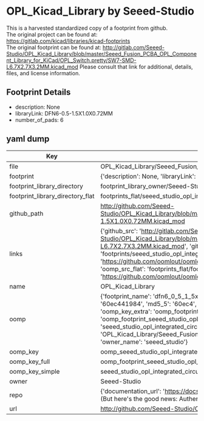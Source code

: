 # OPL_Kicad_Library by Seeed-Studio  
This is a harvested standardized copy of a footprint from github.  
The original project can be found at:  
https://gitlab.com/kicad/libraries/kicad-footprints  
The original footprint can be found at:
http://gitlab.com/Seeed-Studio/OPL_Kicad_Library/blob/master/Seeed_Fusion_PCBA_OPL_Component_Library_for_KiCad/OPL_Switch.pretty/SW7-SMD-L6.7X2.7X3.2MM.kicad_mod
Please consult that link for additional, details, files, and license information.  
## Footprint Details
* description: None  
* libraryLink: DFN6-0.5-1.5X1.0X0.72MM  
* number_of_pads: 6  
## yaml dump  
| Key | Value |  
| --- | --- |  
| file | OPL_Kicad_Library/Seeed_Fusion_PCBA_OPL_Component_Library_for_KiCad/OPL_Integrated_Circuit.pretty/DFN6-0.5-1.5X1.0X0.72MM.kicad_mod |  
| footprint | {'description': None, 'libraryLink': 'DFN6-0.5-1.5X1.0X0.72MM', 'number_of_pads': 6} |  
| footprint_library_directory | footprint_library_owner/Seeed-Studio_OPL_Kicad_Library |  
| footprint_library_directory_flat | footprints_flat/seeed_studio_opl_integrated_circuit_dfn6_0_5_1_5x1_0x0_72mm/working |  
| github_path | http://github.com/Seeed-Studio/OPL_Kicad_Library/blob/master/Seeed_Fusion_PCBA_OPL_Component_Library_for_KiCad/OPL_Integrated_Circuit.pretty/DFN6-0.5-1.5X1.0X0.72MM.kicad_mod |  
| links | {'github_src': 'http://gitlab.com/Seeed-Studio/OPL_Kicad_Library/blob/master/Seeed_Fusion_PCBA_OPL_Component_Library_for_KiCad/OPL_Switch.pretty/SW7-SMD-L6.7X2.7X3.2MM.kicad_mod', 'github_src_repo': 'https://gitlab.com/kicad/libraries/kicad-footprints', 'oomp_bot': 'footprints/seeed_studio_opl_integrated_circuit_dfn6_0_5_1_5x1_0x0_72mm/working', 'oomp_bot_github': 'https://github.com/oomlout/oomlout_oomp_footprint_bot/tree/main/footprints/seeed_studio_opl_integrated_circuit_dfn6_0_5_1_5x1_0x0_72mm/working', 'oomp_src_flat': 'footprints_flat/footprints_flat/seeed_studio_opl_integrated_circuit_dfn6_0_5_1_5x1_0x0_72mm/working', 'oomp_src_flat_github': 'https://github.com/oomlout/oomlout_oomp_footprint_src/tree/main/footprints_flat/seeed_studio_opl_integrated_circuit_dfn6_0_5_1_5x1_0x0_72mm/working'} |  
| name | OPL_Kicad_Library |  
| oomp | {'footprint_name': 'dfn6_0_5_1_5x1_0x0_72mm', 'library_name': 'opl_integrated_circuit', 'md5': '60ec44198485d06d2683d0d6739e7485', 'md5_10': '60ec441984', 'md5_5': '60ec4', 'md5_6': '60ec44', 'oomp_key': 'oomp_seeed_studio_opl_integrated_circuit_dfn6_0_5_1_5x1_0x0_72mm', 'oomp_key_extra': 'oomp_footprint_seeed_studio_opl_integrated_circuit_dfn6_0_5_1_5x1_0x0_72mm', 'oomp_key_full': 'oomp_footprint_seeed_studio_opl_integrated_circuit_dfn6_0_5_1_5x1_0x0_72mm_60ec44', 'oomp_key_simple': 'seeed_studio_opl_integrated_circuit_dfn6_0_5_1_5x1_0x0_72mm', 'original_filename': 'OPL_Kicad_Library/Seeed_Fusion_PCBA_OPL_Component_Library_for_KiCad/OPL_Integrated_Circuit.pretty/DFN6-0.5-1.5X1.0X0.72MM.kicad_mod', 'owner_name': 'seeed_studio'} |  
| oomp_key | oomp_seeed_studio_opl_integrated_circuit_dfn6_0_5_1_5x1_0x0_72mm |  
| oomp_key_full | oomp_footprint_seeed_studio_opl_integrated_circuit_dfn6_0_5_1_5x1_0x0_72mm |  
| oomp_key_simple | seeed_studio_opl_integrated_circuit_dfn6_0_5_1_5x1_0x0_72mm |  
| owner | Seeed-Studio |  
| repo | {'documentation_url': 'https://docs.github.com/rest/overview/resources-in-the-rest-api#rate-limiting', 'message': "API rate limit exceeded for 84.66.173.59. (But here's the good news: Authenticated requests get a higher rate limit. Check out the documentation for more details.)"} |  
| url | http://github.com/Seeed-Studio/OPL_Kicad_Library |  

